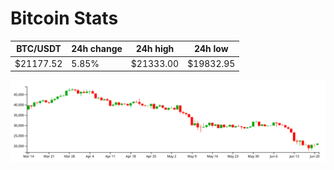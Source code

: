 # Bitcoin Stats

BTC/USDT|24h change|24h high|24h low|
|---|---|---|---|
|$21177.52|5.85%|$21333.00|$19832.95|

<img src="./chart.svg">
